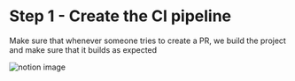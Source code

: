 # Step 1 - Create the CI pipeline

Make sure that whenever someone tries to create a PR, we build the project and make sure that it builds as expected

![notion image](https://www.notion.so/image/https%3A%2F%2Fprod-files-secure.s3.us-west-2.amazonaws.com%2F085e8ad8-528e-47d7-8922-a23dc4016453%2F7804a4e7-a34e-4796-8d26-5cb236c5d199%2FScreenshot_2024-03-31_at_6.50.45_PM.png?table=block&id=ae992744-1143-4ebc-9848-de2ed6733ca6&cache=v2)